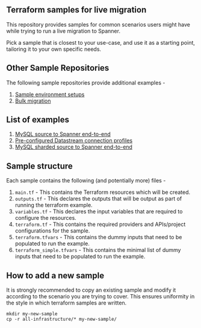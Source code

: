## Terraform samples for live migration

This repository provides samples for common scenarios users might have while trying to run a live migration to Spanner.

Pick a sample that is closest to your use-case, and use it as a starting point, tailoring it to your own specific needs.

## Other Sample Repositories

The following sample repositories provide additional examples -

1. [Sample environment setups](https://github.com/GoogleCloudPlatform/DataflowTemplates/blob/main/v2/spanner-common/terraform/samples)
2. [Bulk migration](https://github.com/GoogleCloudPlatform/DataflowTemplates/blob/main/v2/sourcedb-to-spanner/terraform/samples)

## List of examples

1. [MySQL source to Spanner end-to-end](mysql-end-to-end/README.md)
2. [Pre-configured Datastream connection profiles](pre-configured-conn-profiles/README.md)
3. [MySQL sharded source to Spanner end-to-end](mysql-sharded-end-to-end/README.md)

## Sample structure

Each sample contains the following (and potentially more) files - 

1. `main.tf` - This contains the Terraform resources which will be created.
2. `outputs.tf` - This declares the outputs that will be output as part of
   running the terraform example.
3. `variables.tf` - This declares the input variables that are required to
   configure the resources.
4. `terraform.tf` - This contains the required providers and APIs/project
   configurations for the sample.
5. `terraform.tfvars` - This contains the dummy inputs that need to be populated
   to run the example.
6. `terraform_simple.tfvars` - This contains the minimal list of dummy inputs
   that need to be populated to run the example.

## How to add a new sample

It is strongly recommended to copy an existing sample and modify it according to the scenario you are trying to cover.
This ensures uniformity in the style in which terraform samples are written.

```shell
mkdir my-new-sample
cp -r all-infrastructure/* my-new-sample/
```